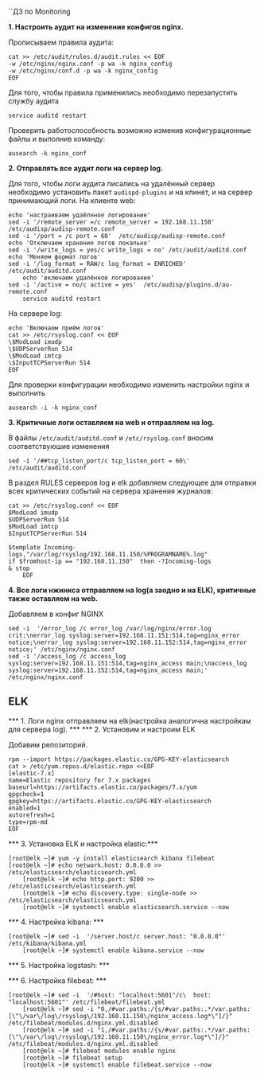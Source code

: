 ``ДЗ по Monitoring

**1. Настроить аудит на изменение конфигов nginx.**

Прописываем правила аудита:

	cat >> /etc/audit/rules.d/audit.rules << EOF
	-w /etc/nginx/nginx.conf -p wa -k nginx_config
	-w /etc/nginx/conf.d -p wa -k nginx_config
	EOF

Для того, чтобы правила применились необходимо перезапустить службу аудита

	service auditd restart

Проверить работоспособность возможно изменив конфигурационные файлы и выполнив команду:

	ausearch -k nginx_conf

**2. Отправлять все аудит логи на сервер log.**

Для того, чтобы логи аудита писались на удалённый сервер необходимо установить пакет `audispd-plugins` и на клинет, и на сервер принимающий логи.
На клиенте web:

	echo 'настраиваем удаёлнное логирование'
	sed -i '/remote_server =/c remote_server = 192.168.11.150'  /etc/audisp/audisp-remote.conf
	sed -i '/port = /c port = 60'  /etc/audisp/audisp-remote.conf
	echo 'Отключаем хранение логов локально'
	sed -i '/write_logs = yes/c write_logs = no' /etc/audit/auditd.conf
	echo 'Меняем формат логов'
	sed -i '/log_format = RAW/c log_format = ENRICHED' /etc/audit/auditd.conf
        echo 'включаем удалённое логирование'
	sed -i '/active = no/c active = yes'  /etc/audisp/plugins.d/au-remote.conf
        service auditd restart

На сервере log:

	echo 'Включаем приём логов'
	cat >> /etc/rsyslog.conf << EOF
	\$ModLoad imudp
	\$UDPServerRun 514
	\$ModLoad imtcp
	\$InputTCPServerRun 514
	EOF

Для проверки конфигурации необходимо изменить настройки nginx и выполнить

	ausearch -i -k nginx_conf

**3. Критичные логи оставляем на web и отправляем на log.**

В файлы `/etc/audit/auditd.conf` и `/etc/rsyslog.conf` вносим соответствуюшие изменения

	sed -i '/##tcp_listen_port/c tcp_listen_port = 60\' /etc/audit/auditd.conf

	

В раздел RULES серверов log и elk добавляем следующее для отправки всех критических событий на сервера хранения журналов:
	
	cat >> /etc/rsyslog.conf << EOF
	$ModLoad imudp
	$UDPServerRun 514
	$ModLoad imtcp
	$InputTCPServerRun 514

	$template Incoming-logs,"/var/log/rsyslog/192.168.11.150/%PROGRAMNAME%.log"
	if $fromhost-ip == "192.168.11.150"  then -?Incoming-logs
	& stop
        EOF



**4. Все логи нжинкса отправляем на log(а заодно и на ELK), критичные также оставляем на web.**

Добавляем в конфиг NGINX 

	sed -i  '/error_log /c error_log /var/log/nginx/error.log crit;\nerror_log syslog:server=192.168.11.151:514,tag=nginx_error notice;\nerror_log syslog:server=192.168.11.152:514,tag=nginx_error notice;' /etc/nginx/nginx.conf
	sed -i '/access_log /c access_log syslog:server=192.168.11.151:514,tag=nginx_access main;\naccess_log syslog:server=192.168.11.152:514,tag=nginx_access main;' /etc/nginx/nginx.conf

## **ELK**

*** 1. Логи nginx отправляем на elk(настройка аналогична настройкам для сервера log). ***
*** 2. Установим и настроим ELK

Добавим репозиторий.

	rpm --import https://packages.elastic.co/GPG-KEY-elasticsearch
	cat > /etc/yum.repos.d/elastic.repo <<EOF
	[elastic-7.x]
	name=Elastic repository for 7.x packages
	baseurl=https://artifacts.elastic.co/packages/7.x/yum
	gpgcheck=1
	gpgkey=https://artifacts.elastic.co/GPG-KEY-elasticsearch
	enabled=1
	autorefresh=1
	type=rpm-md
	EOF	

*** 3. Установка ELK и настройка elastic:***

	[root@elk ~]# yum -y install elasticsearch kibana filebeat
	[root@elk ~]# echo network.host: 0.0.0.0 >> /etc/elasticsearch/elasticsearch.yml
        [root@elk ~]# echo http.port: 9200 >> /etc/elasticsearch/elasticsearch.yml
        [root@elk ~]# echo discovery.type: single-node >> /etc/elasticsearch/elasticsearch.yml
        [root@elk ~]# systemctl enable elasticsearch.service --now
	
*** 4. Настройка kibana: ***

	[root@elk ~]# sed -i  '/server.host/c server.host: "0.0.0.0"' /etc/kibana/kibana.yml
        [root@elk ~]# systemctl enable kibana.service --now
*** 5. Настройка logstash: ***

	

*** 6. Настройка filebeat: ***

	[root@elk ~]# sed -i  '/#host: "localhost:5601"/c\  host: "localhost:5601"' /etc/filebeat/filebeat.yml
        [root@elk ~]# sed -i "0,/#var.paths:/{s/#var.paths:.*/var.paths: [\"\/var\/log\/rsyslog\/192.168.11.150\/nginx_access.log*\"]/}" /etc/filebeat/modules.d/nginx.yml.disabled
        [root@elk ~]# sed -i "1,/#var.paths:/{s/#var.paths:.*/var.paths: [\"\/var\/log\/rsyslog\/192.168.11.150\/nginx_error.log*\"]/}" /etc/filebeat/modules.d/nginx.yml.disabled
        [root@elk ~]# filebeat modules enable nginx
        [root@elk ~]# filebeat setup
        [root@elk ~]# systemctl enable filebeat.service --now


